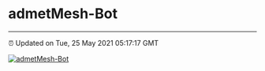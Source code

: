 # admetMesh-Bot
---
⏰ Updated on Tue, 25 May 2021 05:17:17 GMT

[![admetMesh-Bot](https://github.com/kotori-y/admetMesh-bot/actions/workflows/main.yml/badge.svg)](https://github.com/kotori-y/admetMesh-bot/actions/workflows/main.yml)

